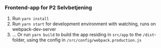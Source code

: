 ### Frontend-app for P2 Selvbetjening

1. Run `yarn install`
2. Run `yarn start` for development environment with watching, runs on webpack-dev-server
3. ... Or run `yarn build` to build the app residing in `src/app` to the `/dist`-folder, 
using the config in `/src/config/webpack.production.js`

